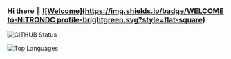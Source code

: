 ### Hi there 👋 [![Welcome](https://img.shields.io/badge/WELCOME to-NiTRONDC profile-brightgreen.svg?style=flat-square)](https://github.com/NiTRONDC)

![GiTHUB Status](https://github-readme-stats.vercel.app/api?username=NiTRONDC&count_private=true&show_icons=true&theme=radical)

![Top Languages](https://github-readme-stats.vercel.app/api/top-langs/?username=NiTRONDC&show_icons=true&theme=radical)
<!--
**NiTRONDC/NiTRONDC** is a ✨ _special_ ✨ repository because its `README.md` (this file) appears on your GitHub profile.

Here are some ideas to get you started:

- 🔭 I’m currently working on ...
- 🌱 I’m currently learning ...
- 👯 I’m looking to collaborate on ...
- 🤔 I’m looking for help with ...
- 💬 Ask me about ...
- 📫 How to reach me: ...
- 😄 Pronouns: ...
- ⚡ Fun fact: ...


